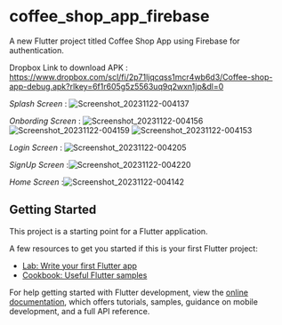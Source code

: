 # coffee_shop_app_firebase

A new Flutter project titled Coffee Shop App using Firebase for authentication.

Dropbox Link to download APK : https://www.dropbox.com/scl/fi/2p71ljqcqss1mcr4wb6d3/Coffee-shop-app-debug.apk?rlkey=6f1r605g5z5563uq9q2wxn1jp&dl=0

*Splash Screen* : ![Screenshot_20231122-004137](https://github.com/harshad-07/coffee-shop-app/assets/87608273/96db216d-b5c3-4731-8dec-580406567bd7)

*Onbording Screen* : ![Screenshot_20231122-004156](https://github.com/harshad-07/coffee-shop-app/assets/87608273/bc71e8ba-c4de-4270-a69c-0478edae00f7) ![Screenshot_20231122-004159](https://github.com/harshad-07/coffee-shop-app/assets/87608273/201b31a1-cabe-4aa3-b2b4-ce72e945e39a)  ![Screenshot_20231122-004153](https://github.com/harshad-07/coffee-shop-app/assets/87608273/585f5066-2c93-4ebd-a5fc-83d09627299a)

                    
                    
*Login Screen* : ![Screenshot_20231122-004205](https://github.com/harshad-07/coffee-shop-app/assets/87608273/eb50783e-54e9-4aa6-9f43-9fa6fd7df51e)

*SignUp Screen* :![Screenshot_20231122-004220](https://github.com/harshad-07/coffee-shop-app/assets/87608273/1e53c203-9db5-4524-b17a-f36ff4faa6e9)

*Home Screen* :![Screenshot_20231122-004142](https://github.com/harshad-07/coffee-shop-app/assets/87608273/92af102c-7450-4ae1-af4d-a1232db376f5)



## Getting Started

This project is a starting point for a Flutter application.

A few resources to get you started if this is your first Flutter project:

- [Lab: Write your first Flutter app](https://docs.flutter.dev/get-started/codelab)
- [Cookbook: Useful Flutter samples](https://docs.flutter.dev/cookbook)

For help getting started with Flutter development, view the
[online documentation](https://docs.flutter.dev/), which offers tutorials,
samples, guidance on mobile development, and a full API reference.
